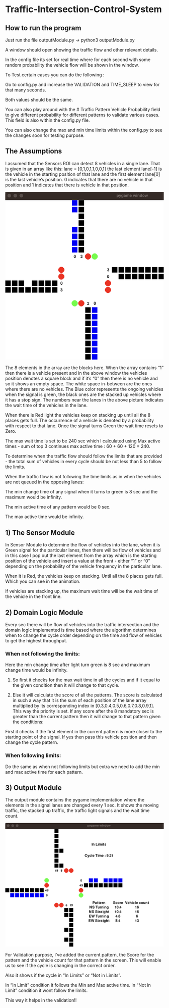 # Traffic-Intersection-Control-System

## How to run the program

Just run the file outputModule.py ->
python3 outputModule.py

A window should open showing the traffic flow and other relevant details.

In the config file its set for real time where for each second with some random probability the vehicle flow will be shown in the window.

To Test certain cases you can do the following :

Go to config.py and increase the VALIDATION and TIME_SLEEP to view for that many seconds.

Both values should be the same.

You can also play around with the # Traffic Pattern Vehicle Probability field to give different probability for different patterns to validate various cases. This field is also within the config.py file.

You can also change the max and min time limits within the config.py to see the changes soon for testing purpose.


## The Assumptions

I assumed that the Sensors ROI can detect 8 vehicles in a single lane. That is given in an array like this: lane = [0,1,0,1,1,0,0,1] the last element lane[-1] is the vehicle in the starting position of that lane and the first element lane[0] is the last vehicle’s position. 0 indicates that there are no vehicle in that position and 1 indicates that there is vehicle in that position.


![Alt Text](Structure.png)


The 8 elements in the array are the blocks here. When the array contains “1” then there is a vehicle present and in the above window the vehicles position denotes a square block and if it’s “0” then there is no vehicle and so it shows an empty space. The white space in-between are the ones where there are no vehicles. The Blue color represents the ongoing vehicles when the signal is green, the black ones are the stacked up vehicles where it has a stop sign. The numbers near the lanes in the above picture indicates the wait time of the vehicles in the lane.

When there is Red light the vehicles keep on stacking up until all the 8 places gets full. The occurrence of a vehicle is denoted by a probability with respect to that lane. Once the signal turns Green the wait time resets to Zero.

The max wait time is set to be 240 sec which I calculated using Max active times - sum of top 3 continues max active time : 60 + 60 + 120 = 240.

To determine when the traffic flow should follow the limits that are provided - the total sum of vehicles in every cycle should be not less than 5 to follow the limits.

When the traffic flow is not following the time limits as in when the vehicles are not queued in the opposing lanes:

The min change time of any signal when it turns to green is 8 sec and the maximum would be infinity.

The min active time of any pattern would be 0 sec.

The max active time would be infinity. 

## 1) The Sensor Module

In Sensor Module to determine the flow of vehicles into the lane, when it is Green signal for the particular lanes, then there will be flow of vehicles and in this case I pop out the last element from the array which is the starting position of the vehicle and insert a value at the front - either “1” or “0” depending on the probability of the vehicle frequency in the particular lane.

When it is Red, the vehicles keep on stacking. Until all the 8 places gets full. Which you can see in the animation.

If vehicles are stacking up, the maximum wait time will be the wait time of the vehicle in the front line.

## 2) Domain Logic Module

Every sec there will be flow of vehicles into the traffic intersection and the domain logic implemented is time based where the algorithm determines when to change the cycle order depending on the time and flow of vehicles to get the highest throughput.

### When not following the limits:

Here the min change time after light turn green is 8 sec and maximum change time would be infinity.

1) So first it checks for the max wait time in all the cycles and if it equal to the given condition then it will change to that cycle.

2) Else it will calculate the score of all the patterns. The score is calculated in such a way that it is the sum of each position of the lane array multiplied by its corresponding index in [0.3,0.4,0.5,0.6,0.7,0.8,0.9,1]. This way the priority is set. If any score after the 8 mandatory sec is greater than the current pattern then it will change to that pattern given the conditions:

First it checks if the first element in the current pattern is more closer to the starting point of the signal. If yes then pass this vehicle position and then change the cycle pattern.

### When following limits:

Do the same as when not following limits but extra we need to add the min and max active time for each pattern.

## 3) Output Module

The output module contains the pygame implementation where the elements in the signal lanes are changed every 1 sec. It shows the moving traffic, the stacked up traffic, the traffic light signals and the wait time count.

![Alt Text](Validation.png)


For Validation purpose, I’ve added the current pattern, the Score for the pattern and the vehicle count for that pattern in the screen. This will enable us to see if the cycle is changing in the correct order.

Also it shows if the cycle in “In Limits” or “Not in Limits”.

In “In Limit” condition it follows the Min and Max active time.
In “Not in Limit” condition it wont follow the limits.

This way it helps in the validation!!


